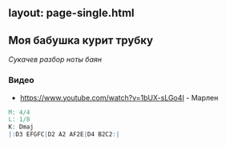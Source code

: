 layout: page-single.html
---

## Моя бабушка курит трубку

*Сукачев* *разбор* *ноты* *баян*

### Видео
- https://www.youtube.com/watch?v=1bUX-sLGo4I - Марлен


```abc
M: 4/4
L: 1/8
K: Dmaj
|:D3 EFGFC|D2 A2 AF2E|D4 B2C2:|
``` 
